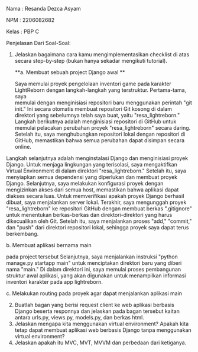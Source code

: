 Nama    : Resanda Dezca Asyam

NPM     : 2206082682

Kelas   : PBP C


Penjelasan Dari Soal-Soal:
1. Jelaskan bagaimana cara kamu mengimplementasikan checklist di atas secara step-by-step (bukan hanya sekadar mengikuti tutorial).

    **a. Membuat sebuah project Django awal **

    Saya memulai proyek pengelolaan inventori game pada karakter LightReborn dengan langkah-langkah yang terstruktur. Pertama-tama, saya  
    memulai dengan menginisiasi repositori baru menggunakan perintah "git init." Ini secara otomatis membuat repositori Git kosong di 
    dalam direktori yang sebelumnya telah saya buat, yaitu "resa_lightreborn." Langkah berikutnya adalah menginisiasi repositori di 
    GitHub untuk memulai pelacakan perubahan proyek "resa_lightreborn" secara daring. Setelah itu, saya menghubungkan repositori lokal 
    dengan repositori di GitHub, memastikan bahwa semua perubahan dapat disimpan secara online.

Langkah selanjutnya adalah menginstalasi Django dan menginisiasi proyek Django. Untuk menjaga lingkungan yang terisolasi, saya mengaktifkan Virtual Environment di dalam direktori "resa_lightreborn." Setelah itu, saya menyiapkan semua dependensi yang diperlukan dan membuat proyek Django. Selanjutnya, saya melakukan konfigurasi proyek dengan mengizinkan akses dari semua host, memastikan bahwa aplikasi dapat diakses secara luas. Untuk memverifikasi apakah proyek Django berhasil dibuat, saya menjalankan server lokal. Terakhir, saya mengunggah proyek "resa_lightreborn" ke repositori GitHub dengan membuat berkas ".gitignore" untuk menentukan berkas-berkas dan direktori-direktori yang harus dikecualikan oleh Git. Setelah itu, saya menjalankan proses "add," "commit," dan "push" dari direktori repositori lokal, sehingga proyek saya dapat terus berkembang.
        
b. Membuat aplikasi bernama main 

pada project tersebut Selanjutnya, saya menjalankan instruksi "python manage.py startapp main" untuk menciptakan direktori baru yang diberi nama "main." Di dalam direktori ini, saya memulai proses pembangunan struktur awal aplikasi, yang akan digunakan untuk menampilkan informasi inventori karakter pada app lightreborn.    

c. Melakukan routing pada proyek agar dapat menjalankan aplikasi main



2. Buatlah bagan yang berisi request client ke web aplikasi berbasis Django beserta responnya dan jelaskan pada bagan tersebut kaitan antara urls.py, views.py, models.py, dan berkas html.
3. Jelaskan mengapa kita menggunakan virtual environment? Apakah kita tetap dapat membuat aplikasi web berbasis Django tanpa menggunakan virtual environment?
4. Jelaskan apakah itu MVC, MVT, MVVM dan perbedaan dari ketiganya.
